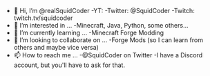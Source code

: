 - 👋 Hi, I’m @realSquidCoder
      -YT: 
      -Twitter: @SquidCoder
      -Twitch: twitch.tv/squidcoder
- 👀 I’m interested in ...
      -Minecraft, Java, Python, some others...
- 🌱 I’m currently learning ...
      -Minecraft Forge Modding
- 💞️ I’m looking to collaborate on ...
      -Forge Mods (so I can learn from others and maybe vice versa)
- 📫 How to reach me ... 
      -@SquidCoder on Twitter
      -I have a Discord account, but you'll have to ask for that.

<!---
realSquidCoder/realSquidCoder is a ✨ special ✨ repository because its `README.md` (this file) appears on your GitHub profile.
You can click the Preview link to take a look at your changes.
--->
